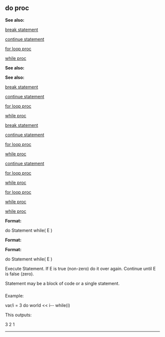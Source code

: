 

 do proc
---------




**See also:** 


[break statement](#/proc/break) 

[continue statement](#/proc/continue) 

[for loop proc](#/proc/for/loop) 

[while proc](#/proc/while) 






**See also:** 

**See also:**

[break statement](#/proc/break) 

[continue statement](#/proc/continue) 

[for loop proc](#/proc/for/loop) 

[while proc](#/proc/while) 




[break statement](#/proc/break)

[continue statement](#/proc/continue) 

[for loop proc](#/proc/for/loop) 

[while proc](#/proc/while) 



[continue statement](#/proc/continue)

[for loop proc](#/proc/for/loop) 

[while proc](#/proc/while) 


[for loop proc](#/proc/for/loop)

[while proc](#/proc/while) 

[while proc](#/proc/while)


**Format:** 


 do Statement while( E )
 


**Format:** 

**Format:**

 do Statement while( E )


 Execute Statement. If E is true (non-zero) do it over again. Continue
until E is false (zero).




 Statement may be a block of code or a single statement.



### 
 Example:



 var/i = 3
do
 world << i--
while(i)


 This outputs:




 3
2
1



---



